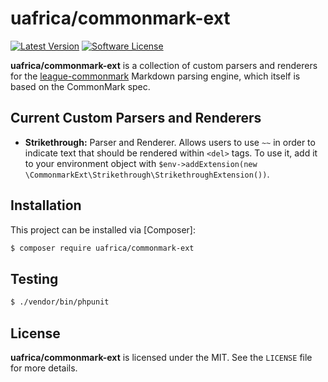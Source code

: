 # uafrica/commonmark-ext

[![Latest Version](https://img.shields.io/packagist/v/uafrica/commonmark-ext.svg?style=flat-square)](https://packagist.org/packages/uafrica/commonmark-ext)
[![Software License](http://img.shields.io/badge/License-MIT-brightgreen.svg?style=flat-square)](LICENSE)

**uafrica/commonmark-ext** is a collection of custom parsers and renderers for the [league-commonmark] Markdown
parsing engine, which itself is based on the CommonMark spec.

## Current Custom Parsers and Renderers
* **Strikethrough:** Parser and Renderer. Allows users to use `~~` in order to indicate text that should be rendered within `<del>` tags.  To use it, add it to your environment object with `$env->addExtension(new \CommonmarkExt\Strikethrough\StrikethroughExtension())`.

## Installation

This project can be installed via [Composer]:

``` bash
$ composer require uafrica/commonmark-ext
```

## Testing

``` bash
$ ./vendor/bin/phpunit
```

## License

**uafrica/commonmark-ext** is licensed under the MIT.  See the `LICENSE` file for more details.

[league-commonmark]: https://github.com/thephpleague/commonmark
